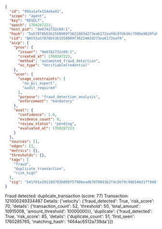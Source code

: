 ```json
{
  "id": "991a1afe154e6a41",
  "scope": "agent",
  "key": "RESULT",
  "epoch": 1760287223,
  "host_pid": "9e6742732c60:1",
  "hash": "5a57078b53b1558009f3622403d273ea6172eaf0c97db36c7986e9820fab39b7",
  "cid": "QmV15a57078b53b1558009f3622403d273ea6172eaf0",
  "aicp": {
    "prov": {
      "issuer": "9e6742732c60:1",
      "created_at": 1760287223,
      "method": "automated_fraud_detection",
      "vc_type": "VerifiableCredential"
    },
    "ucon": {
      "usage_constraints": [
        "no_pii_export",
        "audit_required"
      ],
      "purpose": "fraud_detection_analysis",
      "enforcement": "mandatory"
    },
    "eval": {
      "confidence": 1.0,
      "evidence_count": 0,
      "review_status": "pending",
      "evaluated_at": 1760287223
    }
  },
  "sources": [],
  "edges": [],
  "metrics": {},
  "thresholds": {},
  "tags": [
    "fraud",
    "duplicate_transaction",
    "risk_high"
  ],
  "sig": "b41f01a19118d703b009f57986ead67870093b2f4c5bf8c98654631ff948fa82"
}
```

Fraud detected: duplicate_transaction (score: 77)
Transaction: 121000249334487
Details: {'velocity': {'fraud_detected': True, 'risk_score': 70, 'details': {'transaction_count': 52, 'threshold': 50, 'total_amount': 10915008, 'amount_threshold': 10000000}}, 'duplicate': {'fraud_detected': True, 'risk_score': 85, 'details': {'duplicate_count': 51, 'first_seen': 1760285765, 'matching_hash': 'f464ac6512a738da'}}}